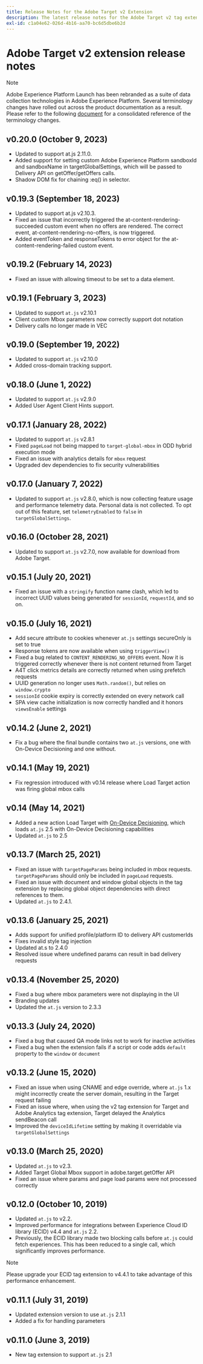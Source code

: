 ```yaml
---
title: Release Notes for the Adobe Target v2 Extension
description: The latest release notes for the Adobe Target v2 tag extension in Adobe Experience Platform.
exl-id: c1a04e62-026d-4b16-aa70-bc6d5dbe6b2d
---
```

# Adobe Target v2 extension release notes

>[!NOTE]
>
>Adobe Experience Platform Launch has been rebranded as a suite of data collection technologies in Adobe Experience Platform. Several terminology changes have rolled out across the product documentation as a result. Please refer to the following [document](../../../term-updates.md) for a consolidated reference of the terminology changes.

## v0.20.0 (October 9, 2023)

- Updated to support at.js 2.11.0.
- Added support for setting custom Adobe Experience Platform sandboxId and sandboxName in targetGlobalSettings, which will be passed to Delivery API on getOffer/getOffers calls.
- Shadow DOM fix for chaining :eq() in selector.

## v0.19.3 (September 18, 2023)

- Updated to support at.js v2.10.3.
- Fixed an issue that incorrectly triggered the at-content-rendering-succeeded custom event when no offers are rendered. The correct event, at-content-rendering-no-offers, is now triggered.
- Added eventToken and responseTokens to error object for the at-content-rendering-failed custom event.

## v0.19.2 (February 14, 2023)

- Fixed an issue with allowing timeout to be set to a data element.

## v0.19.1 (February 3, 2023)

- Updated to support `at.js` v2.10.1
- Client custom Mbox parameters now correctly support dot notation
- Delivery calls no longer made in VEC

## v0.19.0 (September 19, 2022)

- Updated to support `at.js` v2.10.0
- Added cross-domain tracking support.

## v0.18.0 (June 1, 2022)

- Updated to support `at.js` v2.9.0
- Added User Agent Client Hints support.

## v0.17.1 (January 28, 2022)

- Updated to support `at.js` v2.8.1
- Fixed `pageLoad` not being mapped to `target-global-mbox` in ODD hybrid execution mode
- Fixed an issue with analytics details for `mbox` request
- Upgraded dev dependencies to fix security vulnerabilities

## v0.17.0 (January 7, 2022)

- Updated to support `at.js` v2.8.0, which is now collecting feature usage and performance telemetry data.  Personal data is not collected. To opt out of this feature, set `telemetryEnabled` to `false` in `targetGlobalSettings`. 

## v0.16.0 (October 28, 2021)

- Updated to support `at.js` v2.7.0, now available for download from Adobe Target.

## v0.15.1 (July 20, 2021)

- Fixed an issue with a `stringify` function name clash, which led to incorrect UUID values being generated for `sessionId`, `requestId`, and so on.

## v0.15.0 (July 16, 2021)

- Add secure attribute to cookies whenever `at.js` settings secureOnly is set to true
- Response tokens are now available when using `triggerView()`
- Fixed a bug related to `CONTENT_RENDERING_NO_OFFERS` event. Now it is triggered correctly whenever there is not content returned from Target
- A4T click metrics details are correctly returned when using prefetch requests
- UUID generation no longer uses `Math.random()`, but relies on `window.crypto`
- `sessionId` cookie expiry is correctly extended on every network call
- SPA view cache initialization is now correctly handled and it honors `viewsEnable` settings

## v0.14.2 (June 2, 2021)

- Fix a bug where the final bundle contains two `at.js` versions, one with On-Device Decisioning and one without.

## v0.14.1 (May 19, 2021)

- Fix regression introduced with v0.14 release where Load Target action was firing global mbox calls

## v0.14 (May 14, 2021)

- Added a new action Load Target with [On-Device Decisioning](./overview.md#load-target-with-on-device-decisioning), which loads `at.js` 2.5 with On-Device Decisioning capabilities
- Updated `at.js` to 2.5


## v0.13.7 (March 25, 2021)

- Fixed an issue with `targetPageParams` being included in mbox requests. `targetPageParams` should only be included in `pageLoad` requests.
- Fixed an issue with document and window global objects in the tag extension by replacing global object dependencies with direct references to them. 
- Updated `at.js` to 2.4.1.

## v0.13.6 (January 25, 2021)

- Adds support for unified profile/platform ID to delivery API customerIds
- Fixes invalid style tag injection
- Updated at.s to 2.4.0
- Resolved issue where undefined params can result in bad delivery requests

## v0.13.4 (November 25, 2020)

- Fixed a bug where mbox parameters were not displaying in the UI
- Branding updates
- Updated the `at.js` version to 2.3.3

## v0.13.3 (July 24, 2020)

- Fixed a bug that caused QA mode links not to work for inactive activities
- Fixed a bug when the extension fails if a script or code adds `default` property to the `window` or `document`

## v0.13.2 (June 15, 2020)

- Fixed an issue when using CNAME and edge override, where `at.js` 1.x might incorrectly create the server domain, resulting in the Target request failing
- Fixed an issue where, when using the v2 tag extension for Target and Adobe Analytics tag extension, Target delayed the Analytics sendBeacon call
- Improved the `deviceIdLifetime` setting by making it overridable via `targetGlobalSettings`

## v0.13.0 (March 25, 2020)

- Updated `at.js` to v2.3.
- Added Target Global Mbox support in adobe.target.getOffer API
- Fixed an issue where params and page load params were not processed correctly

## v0.12.0 (October 10, 2019)

- Updated `at.js` to v2.2.
- Improved performance for integrations between Experience Cloud ID library (ECID) v4.4 and `at.js` 2.2.
- Previously, the ECID library made two blocking calls before `at.js` could fetch experiences. This has been reduced to a single call, which significantly improves performance.

>[!NOTE]
>Please upgrade your ECID tag extension to v4.4.1 to take advantage of this performance enhancement.

## v0.11.1 (July 31, 2019)

- Updated extension version to use `at.js` 2.1.1
- Added a fix for handling parameters

## v0.11.0 (June 3, 2019)

- New tag extension to support `at.js` 2.1
